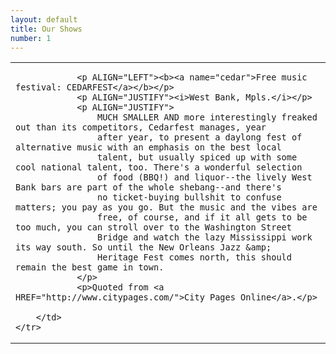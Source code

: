 ```yaml
---
layout: default
title: Our Shows
number: 1
---
```

<table WIDTH="400" CELLPADING="0" CELLSPACING="0" BORDER="0">
	<tr>
		<td>
			
				<p ALIGN="LEFT"><b><a name="cedar">Free music festival: CEDARFEST</a></b></p>
				<p ALIGN="JUSTIFY"><i>West Bank, Mpls.</i></p>
				<p ALIGN="JUSTIFY">
					MUCH SMALLER AND more interestingly freaked out than its competitors, Cedarfest manages, year
					after year, to present a daylong fest of alternative music with an emphasis on the best local
					talent, but usually spiced up with some cool national talent, too. There's a wonderful selection
					of food (BBQ!) and liquor--the lively West Bank bars are part of the whole shebang--and there's
					no ticket-buying bullshit to confuse matters; you pay as you go. But the music and the vibes are
					free, of course, and if it all gets to be too much, you can stroll over to the Washington Street
					Bridge and watch the lazy Mississippi work its way south. So until the New Orleans Jazz &amp;
					Heritage Fest comes north, this should remain the best game in town.
				</p>
				<p>Quoted from <a HREF="http://www.citypages.com/">City Pages Online</a>.</p>
				
		</td>
	</tr>
</table>